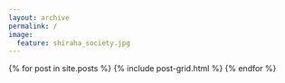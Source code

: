 ```yaml
---
layout: archive
permalink: /
image:
  feature: shiraha_society.jpg
---
```


<div class="tiles">
{% for post in site.posts %}
	{% include post-grid.html %}
{% endfor %}
</div><!-- /.tiles -->

